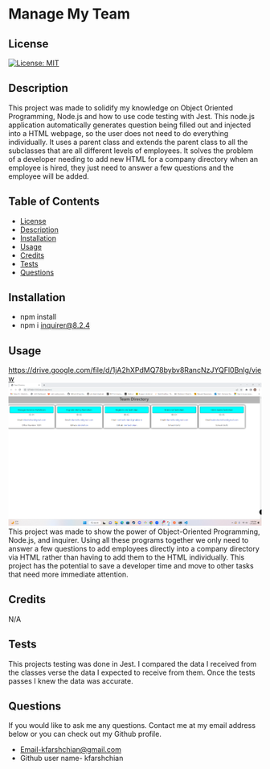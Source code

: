 

  # Manage My Team

  ## License
  [![License: MIT](https://img.shields.io/badge/License-MIT-yellow.svg)](https://opensource.org/licenses/MIT)

  ## Description
  This project was made to solidify my knowledge on Object Oriented Programming, Node.js and how to use code testing with Jest. This node.js application automatically generates question being filled out and injected into a HTML webpage, so the user does not need to do everything individually. It uses a parent class and extends the parent class to all the subclasses that are all different levels of employees. It solves the problem of a developer needing to add new HTML for a company directory when an employee is hired, they just need to answer a few questions and the employee will be added. 

  ## Table of Contents
  - [License](#License)
  - [Description](#Description)
  - [Installation](#installation)
  - [Usage](#Usage)
  - [Credits](#credits)
  - [Tests](#Tests)
  - [Questions](#Questions)
  
  ## Installation
  - npm install
  - npm i inquirer@8.2.4 

  ## Usage
  https://drive.google.com/file/d/1jA2hXPdMQ78bybv8RancNzJYQFl0Bnlg/view
  ![alttext](./assets/images/site.png)
  This project was made to show the power of Object-Oriented Programming, Node.js, and inquirer. Using all these programs together we only need to answer a few questions to add employees directly into a company directory via HTML rather than having to add them to the HTML individually. This project has the potential to save a developer time and move to other tasks that need more immediate attention. 
  
  ## Credits
  N/A

  ## Tests
  This projects testing was done in Jest. I compared the data I received from the classes verse the data I expected to receive from them. Once the tests passes I knew the data was accurate.

  ## Questions
  If you would like to ask me any questions. Contact me at my email address below or you can check out my Github profile.
  - Email-kfarshchian@gmail.com
  - Github user name- kfarshchian
  
  
